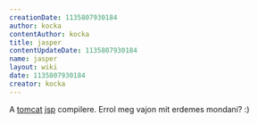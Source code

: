 ```yaml
---
creationDate: 1135807930184 
author: kocka 
contentAuthor: kocka 
title: jasper 
contentUpdateDate: 1135807930184 
name: jasper 
layout: wiki 
date: 1135807930184 
creator: kocka 
---
```

A [tomcat](tomcat.html) [jsp](JSP.html) compilere. Errol meg vajon mit erdemes mondani? :)
